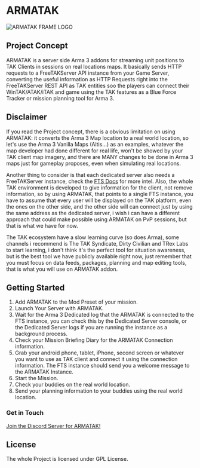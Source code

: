 # ARMATAK

![ARMATAK FRAME LOGO](./files/picture.png)

## Project Concept

ARMATAK is a server side Arma 3 addons for streaming unit positions to TAK Clients in sessions on real locations maps. It basically sends HTTP requests to a FreeTAKServer API instance from your Game Server, converting the useful information as HTTP Requests right into the FreeTAKServer REST API as TAK entities soo the players can connect their WinTAK/ATAK/iTAK and game using the TAK features as a Blue Force Tracker or mission planning tool for Arma 3.

## Disclaimer

If you read the Project concept, there is a obvious limitation on using ARMATAK: it converts the Arma 3 Map location to a real world location, so let's use the Arma 3 Vanilla Maps (Altis...) as an examples, whatever the map developer had done different for real life, won't be showed by your TAK client map imagery, and there are MANY changes to be done in Arma 3 maps just for gameplay proposes, even when simulating real locations.  

Another thing to consider is that each dedicated server also needs a FreeTAKServer instance, check the [FTS Docs](https://freetakteam.github.io/FreeTAKServer-User-Docs/) for more intel. Also, the whole TAK environment is developed to give information for the client, not remove information, so by using ARMATAK, that points to a single FTS instance, you have to assume that every user will be displayed on the TAK platform, even the ones on the other side, and the other side will can connect just by using the same address as the dedicated server, i wish i can have a different approach that could make possible using ARMATAK on PvP sessions, but that is what we have for now.

The TAK ecosystem have a slow learning curve (so does Arma), some channels i recommend is The TAK Syndicate, Dirty Civilian and TRex Labs to start learning, i don't think it's the perfect tool for situation awareness, but is the best tool we have publicly available right now, just remember that you must focus on data feeds, packages, planning and map editing tools, that is what you will use on ARMATAK addon.

## Getting Started

1. Add ARMATAK to the Mod Preset of your mission.
2. Launch Your Server with ARMATAK.
3. Wait for the Arma 3 Dedicated log that the ARMATAK is connected to the FTS instance, you can check this by the Dedicated Server console, or the Dedicated Server logs if you are running the instance as a background process.
4. Check your Mission Briefing Diary for the ARMATAK Connection information.
5. Grab your android phone, tablet, iPhone, second screen or whatever you want to use as TAK client and connect it using the connection information. The FTS instance should send you a welcome message to the ARMATAK Instance.
6. Start the Mission.
7. Check your buddies on the real world location.
8. Send your planning information to your buddies using the real world location.

### Get in Touch

[Join the Discord Server for ARMATAK!](https://discord.gg/svK64PCycU)

## License

The whole Project is licensed under GPL License.

